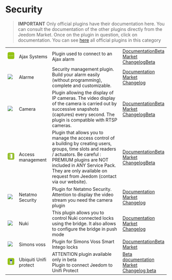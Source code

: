 
# Security


>**IMPORTANT**
>Only official plugins have their documentation here. You can consult the documentation of the other plugins directly from the Jeedom Market. Once on the plugin in question, click on documentation.
>You can see [here](https://market.jeedom.com/index.php?v=d&p=market&type=plugin&categorie=security) all official plugins in this category


| | | | |
|--- | --- | --- | ---|
|<img src="ajaxSystem/ajaxSystem_icon.png" class="pluginLogo" width="100" />|Ajax Systems|Plugin used to connect to an Ajax alarm|[Documentation](ajaxSystem/index.md)[Beta](ajaxSystem/beta/index.md)<br/>[Market](https://market.jeedom.com/index.php?v=d&p=market_display&id=4150)<br/>[Changelog](ajaxSystem/changelog.md)[Beta](ajaxSystem/beta/changelog.md)|
|<img src="alarm/alarm_icon.png" class="pluginLogo" width="100" />|Alarme|Security management plugin. Build your alarm easily (without programming), complete and customizable.|[Documentation](alarm/index.md)<br/>[Market](https://market.jeedom.com/index.php?v=d&p=market_display&id=26)<br/>[Changelog](alarm/changelog.md)|
|<img src="camera/camera_icon.png" class="pluginLogo" width="100" />|Camera|Plugin allowing the display of IP cameras. The video display of the camera is carried out by successive snapshots (captures) every second. The plugin is compatible with RTSP cameras.|[Documentation](camera/index.md)[Beta](camera/beta/index.md)<br/>[Market](https://market.jeedom.com/index.php?v=d&p=market_display&id=70)<br/>[Changelog](camera/changelog.md)[Beta](camera/beta/changelog.md)|
|<img src="gestAccess/gestAccess_icon.png" class="pluginLogo" width="100" />|Access management|Plugin that allows you to manage the access control of a building by creating users, groups, time slots and readers / actuators. Be careful : PREMIUM plugins are NOT included in ANY Service Pack. They are only available on request from Jeedom (contact via our website).|[Documentation](gestAccess/index.md)[Beta](gestAccess/beta/index.md)<br/>[Market](https://market.jeedom.com/index.php?v=d&p=market_display&id=3686)<br/>[Changelog](gestAccess/changelog.md)[Beta](gestAccess/beta/changelog.md)|
|<img src="netatmoWelcome/netatmoWelcome_icon.png" class="pluginLogo" width="100" />|Netatmo Security|Plugin for Netatmo Security. Attention to display the video stream you need the camera plugin|[Documentation](netatmoWelcome/index.md)<br/>[Market](https://market.jeedom.com/index.php?v=d&p=market_display&id=1967)<br/>[Changelog](netatmoWelcome/changelog.md)|
|<img src="nuki/nuki_icon.png" class="pluginLogo" width="100" />|Nuki|This plugin allows you to control Nuki connected locks using the bridge. It also allows to configure the bridge in push mode|[Documentation](nuki/index.md)<br/>[Market](https://market.jeedom.com/index.php?v=d&p=market_display&id=2819)<br/>[Changelog](nuki/changelog.md)|
|<img src="simonsvoss/simonsvoss_icon.png" class="pluginLogo" width="100" />|Simons voss|Plugin for Simons Voss Smart Intego locks|[Documentation](simonsvoss/index.md)[Beta](simonsvoss/beta/index.md)<br/>[Market](https://market.jeedom.com/index.php?v=d&p=market_display&id=3906)|
|<img src="unifiprotect/beta/unifiprotect_icon.png" class="pluginLogo" width="100" />|Ubiquiti Unifi protect|ATTENTION plugin available only in beta<br/>Plugin to connect Jeedom to Unifi Protect|[Beta documentation](unifiprotect/beta/index.md)<br/>[Market](https://market.jeedom.com/index.php?v=d&p=market_display&id=4188)<br/>[Changelog beta](unifiprotect/beta/changelog.md)|
